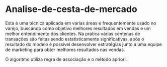 # Analise-de-cesta-de-mercado

  Esta é uma técnica aplicada em varias áreas e frequentemente usado no varejo, buscando como objetivo melhores resultados em vendas e um melhor entendimento dos clientes. Na pratica várias centenas de transações são feitas sendo estatisticamente significativas, após o resultado do modelo é possivel desenvolver estratégias junto a uma equipe de marketing para obter melhores resultados nas vendas.
  
  O algoritmo utiliza regra de associação e o método apriori.
